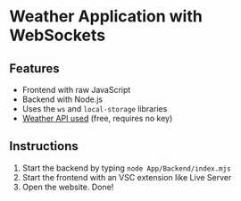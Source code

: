 # Weather Application with WebSockets
## Features
- Frontend with raw JavaScript
- Backend with Node.js
- Uses the `ws` and `local-storage` libraries
- [Weather API used](https://open-meteo.com/) (free, requires no key)

## Instructions
1. Start the backend by typing `node App/Backend/index.mjs`
2. Start the frontend with an VSC extension like Live Server
3. Open the website. Done!
